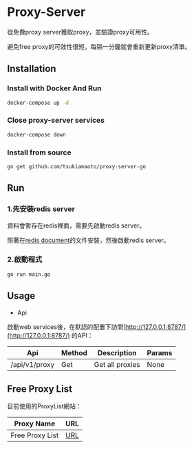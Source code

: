 # Proxy-Server

從免費proxy server獲取proxy，並驗證proxy可用性。

避免free proxy的可效性很短，每隔一分鐘就會重新更新proxy清單。

## Installation

### Install with Docker And Run

``` bash
docker-compose up -d
```

### Close proxy-server services

``` bash
docker-compose down
```

### Install from source

``` bash
go get github.com/tsukiamaoto/proxy-server-go
```

## Run

### 1.先安裝redis server

資料會暫存在redis裡面，需要先啟動redis server。

照著在[redis document](https://redis.io/docs/getting-started/installation/)的文件安裝，然後啟動redis server。

### 2.啟動程式

``` bash
go run main.go
```

## Usage

* Api

啟動web services後，在默認的配置下訪問[http://127.0.0.1:8787/](http://127.0.0.1:8787/) 的API：

| Api           | Method | Description     | Params |
|---------------|--------|-----------------|--------|
| /api/v1/proxy | Get    | Get all proxies | None   |

## Free Proxy List

目前使用的ProxyList網站：

| Proxy Name      | URL                                   |
|-----------------|---------------------------------------|
| Free Proxy List | [URL](https://free-proxy-list.net/)   |
